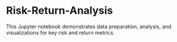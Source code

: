 # Risk-Return-Analysis
This Jupyter notebook demonstrates data preparation, analysis, and visualizations for key risk and return metrics.
